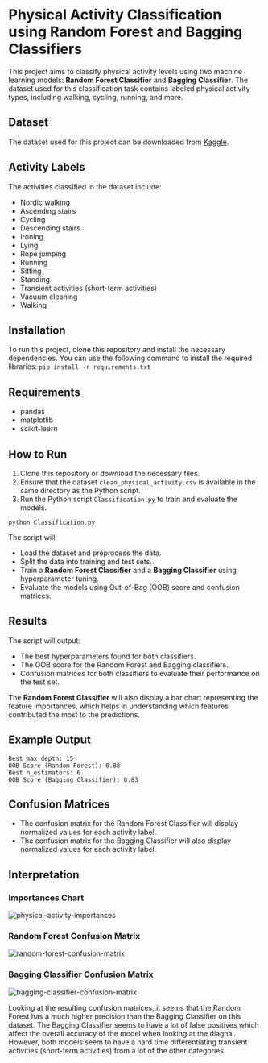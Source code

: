 # Physical Activity Classification using Random Forest and Bagging Classifiers
This project aims to classify physical activity levels using two machine learning models: **Random Forest Classifier** and **Bagging Classifier**. The dataset used for this classification task contains labeled physical activity types, including walking, cycling, running, and more.

## Dataset
The dataset used for this project can be downloaded from [Kaggle](https://www.kaggle.com/datasets/diegosilvadefrana/fisical-activity-dataset).

## Activity Labels
The activities classified in the dataset include:
- Nordic walking
- Ascending stairs
- Cycling
- Descending stairs
- Ironing
- Lying
- Rope jumping
- Running
- Sitting
- Standing
- Transient activities (short-term activities)
- Vacuum cleaning
- Walking

## Installation
To run this project, clone this repository and install the necessary dependencies. You can use the following command to install the required libraries:
`pip install -r requirements.txt`

## Requirements
- pandas
- matplotlib
- scikit-learn

## How to Run
1. Clone this repository or download the necessary files.
2. Ensure that the dataset `clean_physical_activity.csv` is available in the same directory as the Python script.
3. Run the Python script `Classification.py` to train and evaluate the models.

`python Classification.py`

The script will:
- Load the dataset and preprocess the data.
- Split the data into training and test sets.
- Train a **Random Forest Classifier** and a **Bagging Classifier** using hyperparameter tuning.
- Evaluate the models using Out-of-Bag (OOB) score and confusion matrices.

## Results
The script will output:
- The best hyperparameters found for both classifiers.
- The OOB score for the Random Forest and Bagging classifiers.
- Confusion matrices for both classifiers to evaluate their performance on the test set.

The **Random Forest Classifier** will also display a bar chart representing the feature importances, which helps in understanding which features contributed the most to the predictions.

## Example Output
```
Best max_depth: 15
OOB Score (Random Forest): 0.88
Best n_estimators: 6
OOB Score (Bagging Classifier): 0.83
```

## Confusion Matrices
- The confusion matrix for the Random Forest Classifier will display normalized values for each activity label.
- The confusion matrix for the Bagging Classifier will also display normalized values for each activity label.

## Interpretation
### Importances Chart
![physical-activity-importances](https://github.com/user-attachments/assets/00c7c05b-cb8d-4ffc-a1fa-474d8a0d0a4f)

### Random Forest Confusion Matrix
![random-forest-confusion-matrix](https://github.com/user-attachments/assets/30fb660b-c801-4553-be78-b6d952738c4d)

### Bagging Classifier Confusion Matrix
![bagging-classifier-confusion-matrix](https://github.com/user-attachments/assets/0bb560cb-534a-46de-b5ed-4fc337387d6d)

Looking at the resulting confusion matrices, it seems that the Random Forest has a much higher precision than the Bagging Classifier on this dataset. The Bagging Classifier seems to have a lot of false positives which affect the overall accuracy of the model when looking at the diagnal. However, both models seem to have a hard time differentiating transient activities (short-term activities) from a lot of the other categories.
